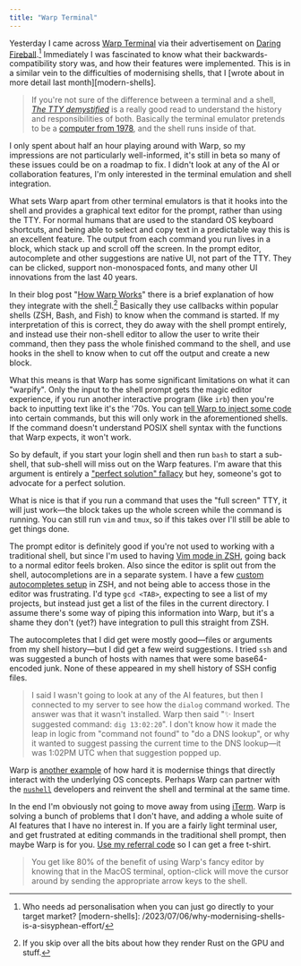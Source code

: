 ```yaml
---
title: "Warp Terminal"
---
```


Yesterday I came across [Warp Terminal][warp] via their advertisement on [Daring Fireball][df-ad].[^good-ad] Immediately I was fascinated to know what their backwards-compatibility story was, and how their features were implemented. This is in a similar vein to the difficulties of modernising shells, that I [wrote about in more detail last month][modern-shells].

[warp]: https://www.warp.dev
[df-ad]: https://daringfireball.net/feeds/sponsors/2023/07/warp_your_terminal_reimagined
[^good-ad]: Who needs ad personalisation when you can just go directly to your target market?
[modern-shells]: /2023/07/06/why-modernising-shells-is-a-sisyphean-effort/

> If you're not sure of the difference between a terminal and a shell, [_The TTY demystified_](http://www.linusakesson.net/programming/tty/) is a really good read to understand the history and responsibilities of both. Basically the terminal emulator pretends to be a [computer from 1978](https://en.wikipedia.org/wiki/VT100), and the shell runs inside of that.

I only spent about half an hour playing around with Warp, so my impressions are not particularly well-informed, it's still in beta so many of these issues could be on a roadmap to fix. I didn't look at any of the AI or collaboration features, I'm only interested in the terminal emulation and shell integration.

What sets Warp apart from other terminal emulators is that it hooks into the shell and provides a graphical text editor for the prompt, rather than using the TTY. For normal humans that are used to the standard OS keyboard shortcuts, and being able to select and copy text in a predictable way this is an excellent feature. The output from each command you run lives in a block, which stack up and scroll off the screen. In the prompt editor, autocomplete and other suggestions are native UI, not part of the TTY. They can be clicked, support non-monospaced fonts, and many other UI innovations from the last 40 years.

In their blog post "[How Warp Works](https://www.warp.dev/blog/how-warp-works)" there is a brief explanation of how they integrate with the shell.[^skip-rust] Basically they use callbacks within popular shells (ZSH, Bash, and Fish) to know when the command is started. If my interpretation of this is correct, they do away with the shell prompt entirely, and instead use their non-shell editor to allow the user to write their command, then they pass the whole finished command to the shell, and use hooks in the shell to know when to cut off the output and create a new block.

[^skip-rust]: If you skip over all the bits about how they render Rust on the GPU and stuff.

What this means is that Warp has some significant limitations on what it can "warpify". Only the input to the shell prompt gets the magic editor experience, if you run another interactive program (like `irb`) then you're back to inputting text like it's the '70s. You can [tell Warp to inject some code](https://docs.warp.dev/features/subshells#how-to-warpify-the-subshell) into certain commands, but this will only work in the aforementioned shells. If the command doesn't understand POSIX shell syntax with the functions that Warp expects, it won't work.

So by default, if you start your login shell and then run `bash` to start a sub-shell, that sub-shell will miss out on the Warp features. I'm aware that this argument is entirely a ["perfect solution" fallacy](https://en.wikipedia.org/wiki/Nirvana_fallacy) but hey, someone's got to advocate for a perfect solution.

What is nice is that if you run a command that uses the "full screen" TTY, it will just work—the block takes up the whole screen while the command is running. You can still run `vim` and `tmux`, so if this takes over I'll still be able to get things done.

The prompt editor is definitely good if you're not used to working with a traditional shell, but since I'm used to having [Vim mode in ZSH](https://koenwoortman.com/zsh-vim-mode/), going back to a normal editor feels broken. Also since the editor is split out from the shell, autocompletions are in a separate system. I have a few [custom autocompletes setup](https://github.com/willhbr/dotfiles/blob/main/zsh/completions.zsh) in ZSH, and not being able to access those in the editor was frustrating. I'd type `gcd <TAB>`, expecting to see a list of my projects, but instead just get a list of the files in the current directory. I assume there's some way of piping this information into Warp, but it's a shame they don't (yet?) have integration to pull this straight from ZSH.

The autocompletes that I did get were mostly good—files or arguments from my shell history—but I did get a few weird suggestions. I tried `ssh` and was suggested a bunch of hosts with names that were some base64-encoded junk. None of these appeared in my shell history of SSH config files.

> I said I wasn't going to look at any of the AI features, but then I connected to my server to see how the `dialog` command worked. The answer was that it wasn't installed. Warp then said "✨ Insert suggested command: `dig 13:02:20`". I don't know how it made the leap in logic from "command not found" to "do a DNS lookup", or why it wanted to suggest passing the current time to the DNS lookup—it was 1:02PM UTC when that suggestion popped up.

Warp is [another example](/2023/07/06/why-modernising-shells-is-a-sisyphean-effort/) of how hard it is modernise things that directly interact with the underlying OS concepts. Perhaps Warp can partner with the [`nushell`](https://github.com/nushell/nushell) developers and reinvent the shell and terminal at the same time.

In the end I'm obviously not going to move away from using [iTerm](https://iterm2.com). Warp is solving a bunch of problems that I don't have, and adding a whole suite of AI features that I have no interest in. If you are a fairly light terminal user, and get frustrated at editing commands in the traditional shell prompt, then maybe Warp is for you. [Use my referral code](https://app.warp.dev/referral/8GY984) so I can get a free t-shirt.

> You get like 80% of the benefit of using Warp's fancy editor by knowing that in the MacOS terminal, option-click will move the cursor around by sending the appropriate arrow keys to the shell.
